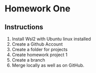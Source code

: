 # Homework One
## Instructions
1. Install Wsl2 with Ubuntu linux installed
2. Create a Github Account
3. Create a folder for projects
4. Create homework project 1 
5. Create a branch
6. Merge locally as well as on GitHub.
